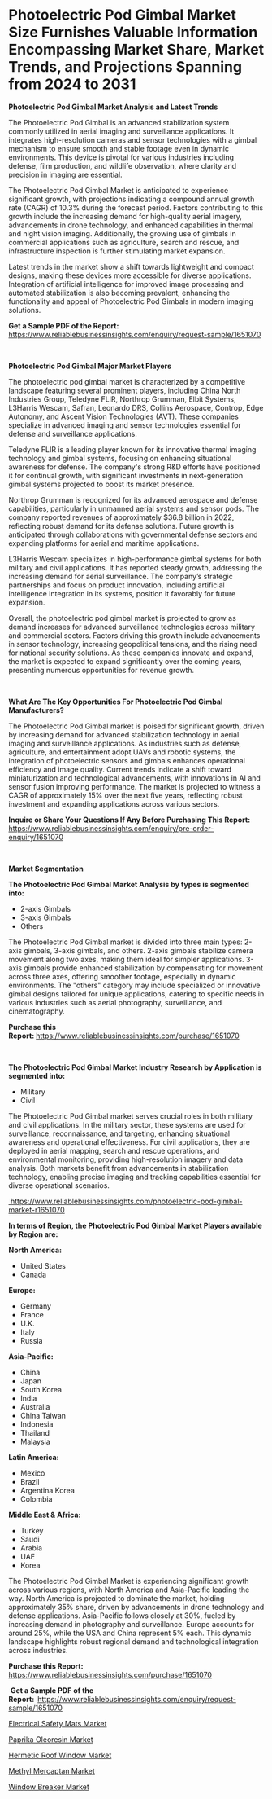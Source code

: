 <p><h1>Photoelectric Pod Gimbal Market Size Furnishes Valuable Information Encompassing Market Share, Market Trends, and Projections Spanning from 2024 to 2031</h1></p><p><strong>Photoelectric Pod Gimbal Market Analysis and Latest Trends</strong></p>
<p><p>The Photoelectric Pod Gimbal is an advanced stabilization system commonly utilized in aerial imaging and surveillance applications. It integrates high-resolution cameras and sensor technologies with a gimbal mechanism to ensure smooth and stable footage even in dynamic environments. This device is pivotal for various industries including defense, film production, and wildlife observation, where clarity and precision in imaging are essential.</p><p>The Photoelectric Pod Gimbal Market is anticipated to experience significant growth, with projections indicating a compound annual growth rate (CAGR) of 10.3% during the forecast period. Factors contributing to this growth include the increasing demand for high-quality aerial imagery, advancements in drone technology, and enhanced capabilities in thermal and night vision imaging. Additionally, the growing use of gimbals in commercial applications such as agriculture, search and rescue, and infrastructure inspection is further stimulating market expansion.</p><p>Latest trends in the market show a shift towards lightweight and compact designs, making these devices more accessible for diverse applications. Integration of artificial intelligence for improved image processing and automated stabilization is also becoming prevalent, enhancing the functionality and appeal of Photoelectric Pod Gimbals in modern imaging solutions.</p></p>
<p><strong>Get a Sample PDF of the Report:&nbsp;</strong> <a href="https://www.reliablebusinessinsights.com/enquiry/request-sample/1651070?utm_campaign=75&utm_medium=2&utm_source=Github&utm_content=ia&utm_term=26092024&utm_id=photoelectric-pod-gimbal">https://www.reliablebusinessinsights.com/enquiry/request-sample/1651070</a></p>
<p>&nbsp;</p>
<p><strong>Photoelectric Pod Gimbal Major Market Players</strong></p>
<p><p>The photoelectric pod gimbal market is characterized by a competitive landscape featuring several prominent players, including China North Industries Group, Teledyne FLIR, Northrop Grumman, Elbit Systems, L3Harris Wescam, Safran, Leonardo DRS, Collins Aerospace, Controp, Edge Autonomy, and Ascent Vision Technologies (AVT). These companies specialize in advanced imaging and sensor technologies essential for defense and surveillance applications.</p><p>Teledyne FLIR is a leading player known for its innovative thermal imaging technology and gimbal systems, focusing on enhancing situational awareness for defense. The company's strong R&D efforts have positioned it for continual growth, with significant investments in next-generation gimbal systems projected to boost its market presence.</p><p>Northrop Grumman is recognized for its advanced aerospace and defense capabilities, particularly in unmanned aerial systems and sensor pods. The company reported revenues of approximately $36.8 billion in 2022, reflecting robust demand for its defense solutions. Future growth is anticipated through collaborations with governmental defense sectors and expanding platforms for aerial and maritime applications.</p><p>L3Harris Wescam specializes in high-performance gimbal systems for both military and civil applications. It has reported steady growth, addressing the increasing demand for aerial surveillance. The company’s strategic partnerships and focus on product innovation, including artificial intelligence integration in its systems, position it favorably for future expansion.</p><p>Overall, the photoelectric pod gimbal market is projected to grow as demand increases for advanced surveillance technologies across military and commercial sectors. Factors driving this growth include advancements in sensor technology, increasing geopolitical tensions, and the rising need for national security solutions. As these companies innovate and expand, the market is expected to expand significantly over the coming years, presenting numerous opportunities for revenue growth.</p></p>
<p>&nbsp;</p>
<p><strong>What Are The Key Opportunities For Photoelectric Pod Gimbal Manufacturers?</strong></p>
<p><p>The Photoelectric Pod Gimbal market is poised for significant growth, driven by increasing demand for advanced stabilization technology in aerial imaging and surveillance applications. As industries such as defense, agriculture, and entertainment adopt UAVs and robotic systems, the integration of photoelectric sensors and gimbals enhances operational efficiency and image quality. Current trends indicate a shift toward miniaturization and technological advancements, with innovations in AI and sensor fusion improving performance. The market is projected to witness a CAGR of approximately 15% over the next five years, reflecting robust investment and expanding applications across various sectors.</p></p>
<p><strong>Inquire or Share Your Questions If Any Before Purchasing This Report:</strong> <a href="https://www.reliablebusinessinsights.com/enquiry/pre-order-enquiry/1651070?utm_campaign=75&utm_medium=2&utm_source=Github&utm_content=ia&utm_term=26092024&utm_id=photoelectric-pod-gimbal">https://www.reliablebusinessinsights.com/enquiry/pre-order-enquiry/1651070</a></p>
<p>&nbsp;</p>
<p><strong>Market Segmentation</strong></p>
<p><strong>The Photoelectric Pod Gimbal Market Analysis by types is segmented into:</strong></p>
<p><ul><li>2-axis Gimbals</li><li>3-axis Gimbals</li><li>Others</li></ul></p>
<p><p>The Photoelectric Pod Gimbal market is divided into three main types: 2-axis gimbals, 3-axis gimbals, and others. 2-axis gimbals stabilize camera movement along two axes, making them ideal for simpler applications. 3-axis gimbals provide enhanced stabilization by compensating for movement across three axes, offering smoother footage, especially in dynamic environments. The "others" category may include specialized or innovative gimbal designs tailored for unique applications, catering to specific needs in various industries such as aerial photography, surveillance, and cinematography.</p></p>
<p><strong>Purchase this Report:&nbsp;</strong><a href="https://www.reliablebusinessinsights.com/purchase/1651070?utm_campaign=75&utm_medium=2&utm_source=Github&utm_content=ia&utm_term=26092024&utm_id=photoelectric-pod-gimbal">https://www.reliablebusinessinsights.com/purchase/1651070</a></p>
<p>&nbsp;</p>
<p><strong>The Photoelectric Pod Gimbal Market Industry Research by Application is segmented into:</strong></p>
<p><ul><li>Military</li><li>Civil</li></ul></p>
<p><p>The Photoelectric Pod Gimbal market serves crucial roles in both military and civil applications. In the military sector, these systems are used for surveillance, reconnaissance, and targeting, enhancing situational awareness and operational effectiveness. For civil applications, they are deployed in aerial mapping, search and rescue operations, and environmental monitoring, providing high-resolution imagery and data analysis. Both markets benefit from advancements in stabilization technology, enabling precise imaging and tracking capabilities essential for diverse operational scenarios.</p></p>
<p><a href="https://www.reliablebusinessinsights.com/photoelectric-pod-gimbal-market-r1651070?utm_campaign=75&utm_medium=2&utm_source=Github&utm_content=ia&utm_term=26092024&utm_id=photoelectric-pod-gimbal">&nbsp;https://www.reliablebusinessinsights.com/photoelectric-pod-gimbal-market-r1651070</a></p>
<p><strong>In terms of Region, the Photoelectric Pod Gimbal Market Players available by Region are:</strong></p>
<p>
    <p> <strong> North America: </strong>
        <ul>
            <li>United States</li>
            <li>Canada</li>
        </ul>
        </p> 
    <p> <strong> Europe: </strong>
        <ul>
            <li>Germany</li>
            <li>France</li>
            <li>U.K.</li>
            <li>Italy</li>
            <li>Russia</li>
        </ul>
        </p> 
    <p> <strong> Asia-Pacific: </strong>
        <ul>
            <li>China</li>
            <li>Japan</li>
            <li>South Korea</li>
            <li>India</li>
            <li>Australia</li>
            <li>China Taiwan</li>
            <li>Indonesia</li>
            <li>Thailand</li>
            <li>Malaysia</li>
        </ul>
        </p> 
    <p> <strong> Latin America: </strong>
        <ul>
            <li>Mexico</li>
            <li>Brazil</li>
            <li>Argentina Korea</li>
            <li>Colombia</li>
        </ul>
        </p> 
    <p> <strong> Middle East & Africa: </strong>
        <ul>
            <li>Turkey</li>
            <li>Saudi</li>
            <li>Arabia</li>
            <li>UAE</li>
            <li>Korea</li>
        </ul>
    </p>
    </p>
<p><p>The Photoelectric Pod Gimbal Market is experiencing significant growth across various regions, with North America and Asia-Pacific leading the way. North America is projected to dominate the market, holding approximately 35% share, driven by advancements in drone technology and defense applications. Asia-Pacific follows closely at 30%, fueled by increasing demand in photography and surveillance. Europe accounts for around 25%, while the USA and China represent 5% each. This dynamic landscape highlights robust regional demand and technological integration across industries.</p></p>
<p><strong>Purchase this Report: </strong><a href="https://www.reliablebusinessinsights.com/purchase/1651070?utm_campaign=75&utm_medium=2&utm_source=Github&utm_content=ia&utm_term=26092024&utm_id=photoelectric-pod-gimbal">https://www.reliablebusinessinsights.com/purchase/1651070</a></p>
<p>&nbsp;<strong>Get a Sample PDF of the Report:&nbsp;&nbsp;</strong><a href="https://www.reliablebusinessinsights.com/enquiry/request-sample/1651070?utm_campaign=75&utm_medium=2&utm_source=Github&utm_content=ia&utm_term=26092024&utm_id=photoelectric-pod-gimbal">https://www.reliablebusinessinsights.com/enquiry/request-sample/1651070</a></p>
<p><strong></strong></p>
<p><p><a href="https://issuu.com/reportprime-2/docs/electrical-safety-mats-market-size-_d3c30e3754f54d?utm_campaign=75&utm_medium=2&utm_source=Github&utm_content=ia&utm_term=26092024&utm_id=photoelectric-pod-gimbal">Electrical Safety Mats Market</a></p><p><a href="https://www.linkedin.com/pulse/global-paprika-oleoresin-market-opportunities-forecast-period-zytdc?utm_campaign=75&utm_medium=2&utm_source=Github&utm_content=ia&utm_term=26092024&utm_id=photoelectric-pod-gimbal">Paprika Oleoresin Market</a></p><p><a href="https://github.com/NathanColeman327/Market-Research-Report-List-1/blob/main/hermetic-roof-window-market.md?utm_campaign=75&utm_medium=2&utm_source=Github&utm_content=ia&utm_term=26092024&utm_id=photoelectric-pod-gimbal">Hermetic Roof Window Market</a></p><p><a href="https://www.linkedin.com/pulse/methyl-mercaptan-market-overview-regional-outlook-competitive-c5uic?utm_campaign=75&utm_medium=2&utm_source=Github&utm_content=ia&utm_term=26092024&utm_id=photoelectric-pod-gimbal">Methyl Mercaptan Market</a></p><p><a href="https://issuu.com/reportprime-2/docs/window-breaker-market-size-2030.ppt_6693a0189ca358?utm_campaign=75&utm_medium=2&utm_source=Github&utm_content=ia&utm_term=26092024&utm_id=photoelectric-pod-gimbal">Window Breaker Market</a></p></p>